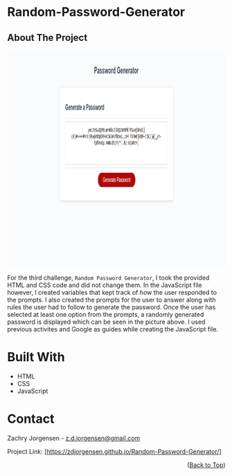 <div id="top"></div>

# Random-Password-Generator

<!-- ABOUT THE PROJECT -->
## About The Project

<img src="img/Random-Password-Generator-Screenshot.png"
alt="Randomly generated password" height="500" width="900">

For the third challenge, `Random Password Generator`, I took the provided HTML and CSS code and did not change them. In the JavaScript file however, I created variables that kept track of how the user responded to the prompts. I also created the prompts for the user to answer along with rules the user had to follow to generate the password. Once the user has selected at least one option from the prompts, a randomly generated password is displayed which can be seen in the picture above. I used previous activites and Google as guides while creating the JavaScript file.  

<!-- BUILT WITH -->
# Built With

<ul>
    <li> HTML
    <li> CSS
    <li> JavaScript
</ul>

<!-- CONTACT -->
# Contact

Zachry Jorgensen - z.d.jorgensen@gmail.com

Project Link: [https://zdjorgensen.github.io/Random-Password-Generator/]

<p align="right">(<a href="#top">Back to Top</a>)</p>